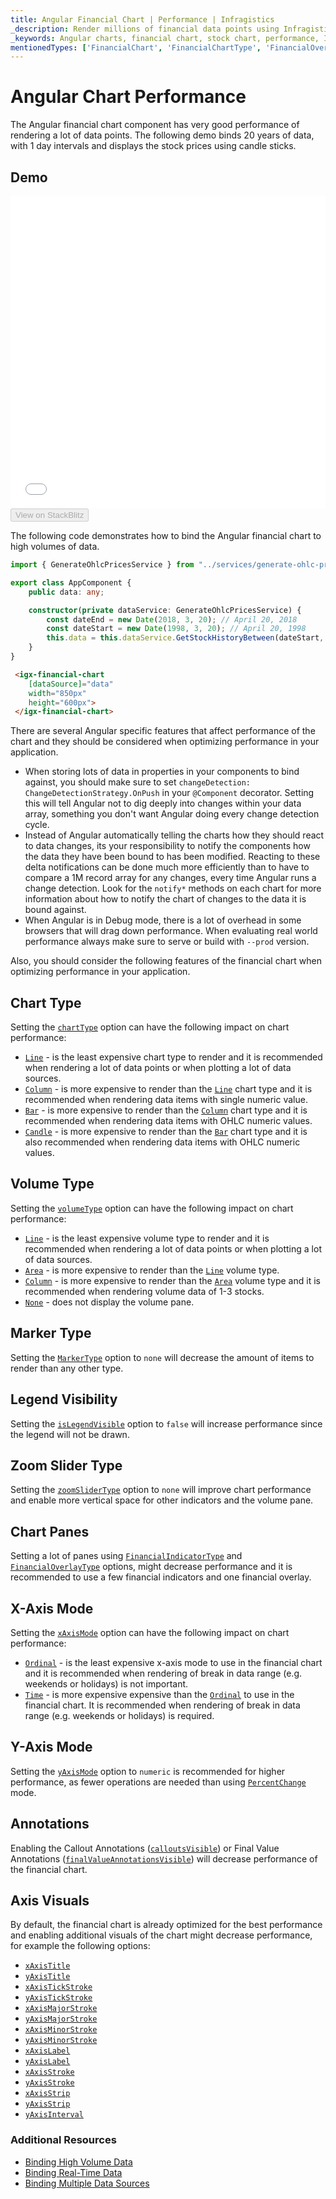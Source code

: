 ```yaml
---
title: Angular Financial Chart | Performance | Infragistics
_description: Render millions of financial data points using Infragistics' Angular financial chart control at super fast speed. Check out the Ignite UI for Angular graph's high performance!
_keywords: Angular charts, financial chart, stock chart, performance, Ignite UI for Angular, Infragistics, data binding
mentionedTypes: ['FinancialChart', 'FinancialChartType', 'FinancialOverlayType', 'FinancialChartVolumeType', 'MarkerType', 'FinancialChartXAxisMode', 'FinancialChartZoomSliderType', 'FinancialChartYAxisMode', 'DomainChart' ]
---
```


# Angular Chart Performance

The Angular financial chart component has very good performance of rendering a lot of data points. The following demo binds 20 years of data, with 1 day intervals and displays the stock prices using candle sticks.

## Demo

<div class="sample-container loading" style="height: 500px">
    <iframe id="financial-chart-performance-iframe" src='{environment:dvDemosBaseUrl}/charts/financial-chart-performance' width="100%" height="100%" seamless frameBorder="0" onload="onXPlatSampleIframeContentLoaded(this);"></iframe>
</div>
<div>
    <button data-localize="stackblitz" disabled class="stackblitz-btn"   data-iframe-id="financial-chart-performance-iframe" data-demos-base-url="{environment:dvDemosBaseUrl}">View on StackBlitz
    </button>


</div>
<div class="divider--half"></div>

The following code demonstrates how to bind the Angular financial chart to high volumes of data.

```ts
import { GenerateOhlcPricesService } from "../services/generate-ohlc-prices.service";

export class AppComponent {
    public data: any;

    constructor(private dataService: GenerateOhlcPricesService) {
        const dateEnd = new Date(2018, 3, 20); // April 20, 2018
        const dateStart = new Date(1998, 3, 20); // April 20, 1998
        this.data = this.dataService.GetStockHistoryBetween(dateStart, dateEnd);
    }
}
```

```html
 <igx-financial-chart
    [dataSource]="data"
    width="850px"
    height="600px">
 </igx-financial-chart>
```

There are several Angular specific features that affect performance of the chart and they should be considered when optimizing performance in your application.

-   When storing lots of data in properties in your components to bind against, you should make sure to set `changeDetection: ChangeDetectionStrategy.OnPush` in your `@Component` decorator. Setting this will tell Angular not to dig deeply into changes within your data array, something you don't want Angular doing every change detection cycle.
-   Instead of Angular automatically telling the charts how they should react to data changes, its your responsibility to notify the components how the data they have been bound to has been modified. Reacting to these delta notifications can be done much more efficiently than to have to compare a 1M record array for any changes, every time Angular runs a change detection. Look for the `notify*` methods on each chart for more information about how to notify the chart of changes to the data it is bound against.
-   When Angular is in Debug mode, there is a lot of overhead in some browsers that will drag down performance. When evaluating real world performance always make sure to serve or build with `--prod` version.

<!-- -->

Also, you should consider the following features of the financial chart when optimizing performance in your application.

## Chart Type

Setting the [`chartType`]({environment:dvapibaseurl}/products/ignite-ui-angular/api/docs/typescript/latest/classes/igxfinancialchartcomponent.html#charttype) option can have the following impact on chart performance:

-   [`Line`]({environment:dvapibaseurl}/products/ignite-ui-angular/api/docs/typescript/latest/enums/financialcharttype.html#line) - is the least expensive chart type to render and it is recommended when rendering a lot of data points or when plotting a lot of data sources.
-   [`Column`]({environment:dvapibaseurl}/products/ignite-ui-angular/api/docs/typescript/latest/enums/financialcharttype.html#column) - is more expensive to render than the [`Line`]({environment:dvapibaseurl}/products/ignite-ui-angular/api/docs/typescript/latest/enums/financialcharttype.html#line) chart type and it is recommended when rendering data items with single numeric value.
-   [`Bar`]({environment:dvapibaseurl}/products/ignite-ui-angular/api/docs/typescript/latest/enums/financialcharttype.html#bar) - is more expensive to render than the [`Column`]({environment:dvapibaseurl}/products/ignite-ui-angular/api/docs/typescript/latest/enums/financialcharttype.html#column) chart type and it is recommended when rendering data items with OHLC  numeric values.
-   [`Candle`]({environment:dvapibaseurl}/products/ignite-ui-angular/api/docs/typescript/latest/enums/financialcharttype.html#candle) - is more expensive to render than the [`Bar`]({environment:dvapibaseurl}/products/ignite-ui-angular/api/docs/typescript/latest/enums/financialcharttype.html#bar) chart type and it is also recommended when rendering data items with OHLC  numeric values.

## Volume Type

Setting the [`volumeType`]({environment:dvapibaseurl}/products/ignite-ui-angular/api/docs/typescript/latest/classes/igxfinancialchartcomponent.html#volumetype) option can have the following impact on chart performance:

-   [`Line`]({environment:dvapibaseurl}/products/ignite-ui-angular/api/docs/typescript/latest/enums/financialcharttype.html#line) - is the least expensive volume type to render and it is recommended when rendering a lot of data points or when plotting a lot of data sources.
-   [`Area`]({environment:dvapibaseurl}/products/ignite-ui-angular/api/docs/typescript/latest/enums/financialchartvolumetype.html#area) - is more expensive to render than the [`Line`]({environment:dvapibaseurl}/products/ignite-ui-angular/api/docs/typescript/latest/enums/financialcharttype.html#line) volume type.
-   [`Column`]({environment:dvapibaseurl}/products/ignite-ui-angular/api/docs/typescript/latest/enums/financialcharttype.html#column) - is more expensive to render than the [`Area`]({environment:dvapibaseurl}/products/ignite-ui-angular/api/docs/typescript/latest/enums/financialchartvolumetype.html#area) volume type and it is recommended when rendering volume data of 1-3 stocks.
-   [`None`]({environment:dvapibaseurl}/products/ignite-ui-angular/api/docs/typescript/latest/enums/financialchartvolumetype.html#none) - does not display the volume pane.

## Marker Type

Setting the [`MarkerType`]({environment:dvapibaseurl}/products/ignite-ui-angular/api/docs/typescript/latest/enums/markertype.html) option to `none` will decrease the amount of items to render than any other type.

## Legend Visibility

Setting the [`isLegendVisible`]({environment:dvapibaseurl}/products/ignite-ui-angular/api/docs/typescript/latest/classes/igxfinancialchartcomponent.html#islegendvisible) option to `false` will increase performance since the legend will not be drawn.

## Zoom Slider Type

Setting the [`zoomSliderType`]({environment:dvapibaseurl}/products/ignite-ui-angular/api/docs/typescript/latest/classes/igxfinancialchartcomponent.html#zoomslidertype) option to `none` will improve chart performance and enable more vertical space for other indicators and the volume pane.

## Chart Panes

Setting a lot of panes using [`FinancialIndicatorType`]({environment:dvapibaseurl}/products/ignite-ui-angular/api/docs/typescript/latest/enums/financialindicatortype.html) and [`FinancialOverlayType`]({environment:dvapibaseurl}/products/ignite-ui-angular/api/docs/typescript/latest/enums/financialoverlaytype.html) options, might decrease performance and it is recommended to use a few financial indicators and one financial overlay.

## X-Axis Mode

Setting the [`xAxisMode`]({environment:dvapibaseurl}/products/ignite-ui-angular/api/docs/typescript/latest/classes/igxfinancialchartcomponent.html#xaxismode) option can have the following impact on chart performance:

-   [`Ordinal`]({environment:dvapibaseurl}/products/ignite-ui-angular/api/docs/typescript/latest/enums/financialchartxaxismode.html#ordinal) - is the least expensive x-axis mode to use in the financial chart and it is recommended when rendering of break in data range (e.g. weekends or holidays) is not important.
-   [`Time`]({environment:dvapibaseurl}/products/ignite-ui-angular/api/docs/typescript/latest/enums/financialchartxaxismode.html#time) - is more expensive expensive than the [`Ordinal`]({environment:dvapibaseurl}/products/ignite-ui-angular/api/docs/typescript/latest/enums/financialchartxaxismode.html#ordinal) to use in the financial chart. It is recommended when rendering of break in data range (e.g. weekends or holidays) is  required.

## Y-Axis Mode

Setting the [`yAxisMode`]({environment:dvapibaseurl}/products/ignite-ui-angular/api/docs/typescript/latest/classes/igxfinancialchartcomponent.html#yaxismode) option to `numeric` is recommended for higher performance, as fewer operations are needed than using [`PercentChange`]({environment:dvapibaseurl}/products/ignite-ui-angular/api/docs/typescript/latest/enums/financialchartyaxismode.html#percentchange) mode.

## Annotations

Enabling the Callout Annotations ([`calloutsVisible`]({environment:dvapibaseurl}/products/ignite-ui-angular/api/docs/typescript/latest/classes/igxdomainchartcomponent.html#calloutsvisible)) or Final Value Annotations ([`finalValueAnnotationsVisible`]({environment:dvapibaseurl}/products/ignite-ui-angular/api/docs/typescript/latest/classes/igxdomainchartcomponent.html#finalvalueannotationsvisible)) will decrease performance of the financial chart.

## Axis Visuals

By default, the financial chart is already optimized for the best performance and enabling additional visuals of the chart might decrease performance, for example the following options:

-   [`xAxisTitle`]({environment:dvapibaseurl}/products/ignite-ui-angular/api/docs/typescript/latest/classes/igxxychartcomponent.html#xaxistitle)
-   [`yAxisTitle`]({environment:dvapibaseurl}/products/ignite-ui-angular/api/docs/typescript/latest/classes/igxxychartcomponent.html#yaxistitle)
-   [`xAxisTickStroke`]({environment:dvapibaseurl}/products/ignite-ui-angular/api/docs/typescript/latest/classes/igxxychartcomponent.html#xaxistickstroke)
-   [`yAxisTickStroke`]({environment:dvapibaseurl}/products/ignite-ui-angular/api/docs/typescript/latest/classes/igxxychartcomponent.html#yaxistickstroke)
-   [`xAxisMajorStroke`]({environment:dvapibaseurl}/products/ignite-ui-angular/api/docs/typescript/latest/classes/igxxychartcomponent.html#xaxismajorstroke)
-   [`yAxisMajorStroke`]({environment:dvapibaseurl}/products/ignite-ui-angular/api/docs/typescript/latest/classes/igxxychartcomponent.html#yaxismajorstroke)
-   [`xAxisMinorStroke`]({environment:dvapibaseurl}/products/ignite-ui-angular/api/docs/typescript/latest/classes/igxxychartcomponent.html#xaxisminorstroke)
-   [`yAxisMinorStroke`]({environment:dvapibaseurl}/products/ignite-ui-angular/api/docs/typescript/latest/classes/igxxychartcomponent.html#yaxisminorstroke)
-   [`xAxisLabel`]({environment:dvapibaseurl}/products/ignite-ui-angular/api/docs/typescript/latest/classes/igxxychartcomponent.html#xaxislabel)
-   [`yAxisLabel`]({environment:dvapibaseurl}/products/ignite-ui-angular/api/docs/typescript/latest/classes/igxxychartcomponent.html#yaxislabel)
-   [`xAxisStroke`]({environment:dvapibaseurl}/products/ignite-ui-angular/api/docs/typescript/latest/classes/igxxychartcomponent.html#xaxisstroke)
-   [`yAxisStroke`]({environment:dvapibaseurl}/products/ignite-ui-angular/api/docs/typescript/latest/classes/igxxychartcomponent.html#yaxisstroke)
-   [`xAxisStrip`]({environment:dvapibaseurl}/products/ignite-ui-angular/api/docs/typescript/latest/classes/igxxychartcomponent.html#xaxisstrip)
-   [`yAxisStrip`]({environment:dvapibaseurl}/products/ignite-ui-angular/api/docs/typescript/latest/classes/igxxychartcomponent.html#yaxisstrip)
-   [`yAxisInterval`]({environment:dvapibaseurl}/products/ignite-ui-angular/api/docs/typescript/latest/classes/igxfinancialchartcomponent.html#yaxisinterval)

<div class="divider--half"></div>

### Additional Resources

<div class="divider--half"></div>

-   [Binding High Volume Data](financial-chart-high-volume.md)
-   [Binding Real-Time Data](financial-chart-high-frequency.md)
-   [Binding Multiple Data Sources](financial-chart-multiple-data.md)

